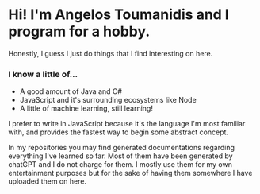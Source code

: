 # Hi! I'm Angelos Toumanidis and I program for a hobby.
Honestly, I guess I just do things that I find interesting on here.

### I know a little of...
 - A good amount of Java and C#
 - JavaScript and it's surrounding ecosystems like Node
 - A little of machine learning, still learning!

I prefer to write in JavaScript because it's the language I'm most familiar with,
and provides the fastest way to begin some abstract concept.

In my repositories you may find generated documentations regarding everything I've learned so far.
Most of them have been generated by chatGPT and I do not charge for them. I mostly use them for my
own entertainment purposes but for the sake of having them somewhere I have uploaded them on here.
